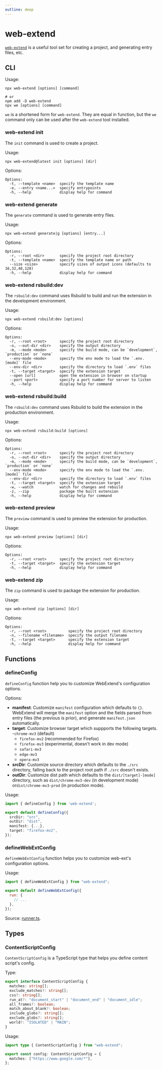 ```yaml
---
outline: deep
---
```


# web-extend

[`web-extend`](https://www.npmjs.com/package/web-extend) is a useful tool set for creating a project, and generating entry files, etc.

## CLI

Usage:

```shell
npx web-extend [options] [command]

# or
npm add -D web-extend
npx we [options] [command]
```

`we` is a shortened form for `web-extend`. They are equal in function, but the `we` command only can be used after the `web-extend` tool installed.

### web-extend init

The `init` command is used to create a project.

Usage:

```shell
npx web-extend@latest init [options] [dir]
```

Options:

```
Options:
  -t, --template <name>  specify the template name
  -e, --entry <name...>  specify entrypoints
  -h, --help             display help for command
```

### web-extend generate

The `generate` command is used to generate entry files.

Usage:

```shell
npx web-extend generate|g [options] [entry...]
```

Options:

```
Options:
  -r, --root <dir>       specify the project root directory
  -t, --template <name>  specify the template name or path
  --size <size>          specify sizes of output icons (defaults to 16,32,48,128)
  -h, --help             display help for command
```

### web-extend rsbuild:dev

The `rsbuild:dev` command uses Rsbuild to build and run the extension in the development environment.

Usage:

```shell
npx web-extend rsbuild:dev [options]
```

Options:

```
Options:
  -r, --root <root>      specify the project root directory
  -o, --out-dir <dir>    specify the output directory
  -m, --mode <mode>      specify the build mode, can be `development`, `production` or `none`
  --env-mode <mode>      specify the env mode to load the `.env.[mode]` file
  --env-dir <dir>        specify the directory to load `.env` files
  -t, --target <target>  specify the extension target
  --open [url]           open the extension in browser on startup
  --port <port>          specify a port number for server to listen
  -h, --help             display help for command
```

### web-extend rsbuild:build

The `rsbuild:dev` command uses Rsbuild to build the extension in the production environment.

Usage:

```shell
npx web-extend rsbuild:build [options]
```

Options:

```
Options:
  -r, --root <root>      specify the project root directory
  -o, --out-dir <dir>    specify the output directory
  -m, --mode <mode>      specify the build mode, can be `development`, `production` or `none`
  --env-mode <mode>      specify the env mode to load the `.env.[mode]` file
  --env-dir <dir>        specify the directory to load `.env` files
  -t, --target <target>  specify the extension target
  -w, --watch            watch for changes and rebuild
  -z, --zip              package the built extension
  -h, --help             display help for command
```

### web-extend preview

The `preview` command is used to preview the extension for production.

Usage:

```shell
npx web-extend preview [options] [dir]
```

Options:

```
Options:
  -r, --root <root>      specify the project root directory
  -t, --target <target>  specify the extension target
  -h, --help             display help for command
```

### web-extend zip

The `zip` command is used to package the extension for production.

Usage:

```shell
npx web-extend zip [options] [dir]
```

Options:

```
Options:
  -r, --root <root>          specify the project root directory
  -n, --filename <filename>  specify the output filename
  -t, --target <target>      specify the extension target
  -h, --help                 display help for command
```

## Functions

### defineConfig

`defineConfig` function help you to customize WebExtend's configuration options.

Options:

- **manifest**: Customize `manifest` configuration which defaults to `{}`. WebExtend will merge the `manifest` option and the fields parsed from entry files (the previous is prior), and generate `manifest.json` automatically.
- **target**: Customize browser target which suppports the following targets. -`chrome-mv3` (default)
  - `firefox-mv2` (recommended for Firefox)
  - `firefox-mv3` (experimental, doesn't work in dev mode)
  - `safari-mv3`
  - `edge-mv3`
  - `opera-mv3`
- **srcDir**: Customize source directory which defaults to the `./src` directory, falling back to the project root path if `./src` doesn't exists.
- **outDir**: Customize dist path which defaults to the `dist/[target]-[mode]` directory, such as `dist/chrome-mv3-dev` (in development mode) or`dist/chrome-mv3-prod` (in production mode).

Usage:

```ts [web-extend.config.js]
import { defineConfig } from 'web-extend';

export default defineConfig({
  srcDir: "src",
  outDir: "dist",
  manifest: {...},
  target: "firefox-mv2",
});
```

### defineWebExtConfig

`defineWebExtConfig` function helps you to customize web-ext's configuration options.

Usage:

```js [web-ext.config.js]
import { defineWebExtConfig } from "web-extend";

export default defineWebExtConfig({
  run: {
    // ...
  },
});
```

Source: [runner.ts](https://github.com/web-extend/web-extend/blob/main/packages/core/src/runner.ts#L130).

## Types

### ContentScriptConfig

`ContentScriptConfig` is a TypeScript type that helps you define content script's config.

Type:

```ts
export interface ContentScriptConfig {
  matches: string[];
  exclude_matches?: string[];
  css?: string[];
  run_at?: "document_start" | "document_end" | "document_idle";
  all_frames?: boolean;
  match_about_blank?: boolean;
  include_globs?: string[];
  exclude_globs?: string[];
  world?: "ISOLATED" | "MAIN";
}
```

Usage:

```ts [src/content/index.ts]
import type { ContentScriptConfig } from "web-extend";

export const config: ContentScriptConfig = {
  matches: ["https://www.google.com/*"],
};
```
